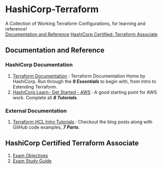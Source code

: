 # HashiCorp-Terraform
A Collection of Working Terraform Configurations, for learning and reference!  
[Documentation and Reference](#documentation-and-reference)
[HashiCorp Certified: Terraform Associate](#hashicorp-certified-terraform-associate)

## Documentation and Reference

### HashiCorp Documentation
1. [Terraform Documentation](https://www.terraform.io/docs/index.html) : Terraform Documentation Home by HashiCorp. Run through the **_9 Essentials_** to begin with, from Intro to Estending Terraform.
2. [HashiCorp Learn- Get Started - AWS](https://learn.hashicorp.com/collections/terraform/aws-get-started) : A good starting point for AWS work. Complete all **_8 Tutorials_**.

### External Documentation
1. [Terraform HCL Intro Tutorials](https://github.com/boltops-tools/terraform-hcl-tutorials) : Checkout the blog posts along with GitHub code examples, **_7 Parts_**.

## HashiCorp Certified Terraform Associate
1. [Exam Objectives](https://www.hashicorp.com/certification/terraform-associate)
2. [Exam Study Guide](https://learn.hashicorp.com/tutorials/terraform/associate-study?in=terraform/certification)
